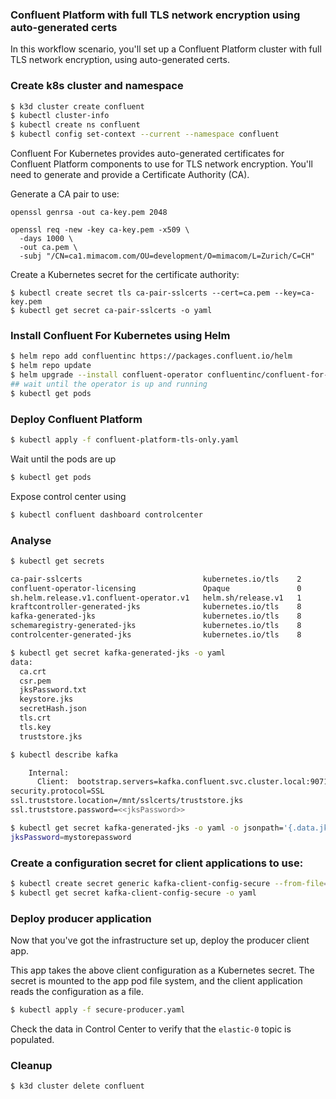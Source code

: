 ### Confluent Platform with full TLS network encryption using auto-generated certs

In this workflow scenario, you'll set up a Confluent Platform cluster with
full TLS network encryption, using auto-generated certs.

### Create k8s cluster and namespace

```bash
$ k3d cluster create confluent
$ kubectl cluster-info
$ kubectl create ns confluent
$ kubectl config set-context --current --namespace confluent
```

Confluent For Kubernetes provides auto-generated certificates for Confluent Platform
components to use for TLS network encryption. You'll need to generate and provide a
Certificate Authority (CA).

Generate a CA pair to use:

```
openssl genrsa -out ca-key.pem 2048

openssl req -new -key ca-key.pem -x509 \
  -days 1000 \
  -out ca.pem \
  -subj "/CN=ca1.mimacom.com/OU=development/O=mimacom/L=Zurich/C=CH"
```

Create a Kubernetes secret for the certificate authority:

```
$ kubectl create secret tls ca-pair-sslcerts --cert=ca.pem --key=ca-key.pem
$ kubectl get secret ca-pair-sslcerts -o yaml 
```

### Install Confluent For Kubernetes using Helm

```bash
$ helm repo add confluentinc https://packages.confluent.io/helm
$ helm repo update
$ helm upgrade --install confluent-operator confluentinc/confluent-for-kubernetes --set kRaftEnabled=true
## wait until the operator is up and running
$ kubectl get pods
```

### Deploy Confluent Platform

```bash
$ kubectl apply -f confluent-platform-tls-only.yaml
```

Wait until the pods are up

```bash
$ kubectl get pods
```

Expose control center using

```bash
$ kubectl confluent dashboard controlcenter
```

### Analyse

```bash
$ kubectl get secrets

ca-pair-sslcerts                           kubernetes.io/tls    2      57m
confluent-operator-licensing               Opaque               0      54m
sh.helm.release.v1.confluent-operator.v1   helm.sh/release.v1   1      54m
kraftcontroller-generated-jks              kubernetes.io/tls    8      30m
kafka-generated-jks                        kubernetes.io/tls    8      30m
schemaregistry-generated-jks               kubernetes.io/tls    8      26m
controlcenter-generated-jks                kubernetes.io/tls    8      6m7s
```

```bash
$ kubectl get secret kafka-generated-jks -o yaml
data:
  ca.crt
  csr.pem
  jksPassword.txt
  keystore.jks
  secretHash.json
  tls.crt
  tls.key
  truststore.jks
```

```bash 
$ kubectl describe kafka

    Internal:
      Client:  bootstrap.servers=kafka.confluent.svc.cluster.local:9071
security.protocol=SSL
ssl.truststore.location=/mnt/sslcerts/truststore.jks
ssl.truststore.password=<<jksPassword>>
```

```bash
$ kubectl get secret kafka-generated-jks -o yaml -o jsonpath='{.data.jksPassword\.txt}' | base64 -d
jksPassword=mystorepassword
```

### Create a configuration secret for client applications to use:

```bash
$ kubectl create secret generic kafka-client-config-secure --from-file=kafka.properties
$ kubectl get secret kafka-client-config-secure -o yaml
```

### Deploy producer application

Now that you've got the infrastructure set up, deploy the producer client app.

This app takes the above client configuration as a Kubernetes secret. The secret
is mounted to the app pod file system, and the client application reads the
configuration as a file.

```bash
$ kubectl apply -f secure-producer.yaml
```

Check the data in Control Center to verify that the `elastic-0` topic is populated.


### Cleanup

```bash
$ k3d cluster delete confluent
```